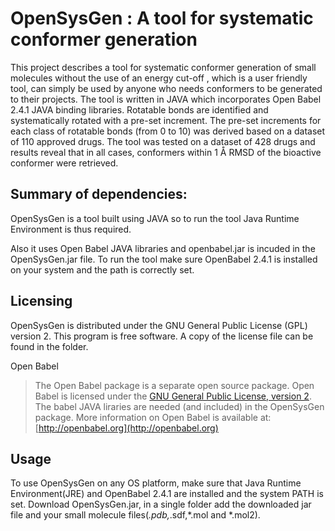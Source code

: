 # OpenSysGen : A tool for systematic conformer generation

This project describes a tool for systematic conformer generation of small molecules without the use of an energy cut-off , which is a user friendly tool, can simply be used by anyone who needs conformers to be generated to their projects. The tool is written in JAVA which incorporates Open Babel 2.4.1 JAVA binding libraries. Rotatable bonds are identified and systematically rotated with a pre-set increment. The pre-set increments for each class of rotatable bonds (from 0 to 10) was derived based on a dataset of 110 approved drugs. The tool was tested on a dataset of 428 drugs and results reveal that in all cases, conformers within 1 Å RMSD of the bioactive conformer were retrieved. 

Summary of dependencies:
-------------------------------
OpenSysGen is a tool built using JAVA so to run the tool Java Runtime Environment is thus required.

Also it uses Open Babel JAVA libraries and openbabel.jar is incuded in the OpenSysGen.jar file. To run the tool make sure OpenBabel 2.4.1 is installed on your system and the path is correctly set.

Licensing
---------

OpenSysGen is distributed under the GNU General Public License (GPL) version 2. This program is free software. A copy of the license file can be found in the folder.

Open Babel
> The Open Babel package is a separate open source package.
  Open Babel is licensed under the
  [GNU General Public License, version 2](http://www.gnu.org/licenses/old-licenses/gpl-2.0.en.html).
  The babel JAVA liraries are needed (and included) in the OpenSysGen package. 
  More information on Open Babel is available at:
  [http://openbabel.org](http://openbabel.org)

Usage
-----

To use OpenSysGen on any OS platform, make sure that Java Runtime Environment(JRE) and OpenBabel 2.4.1 are installed and the system PATH is set.
Download OpenSysGen.jar, in a single folder add the downloaded jar file and your small molecule files(*.pdb,*.sdf,*.mol and *.mol2).
